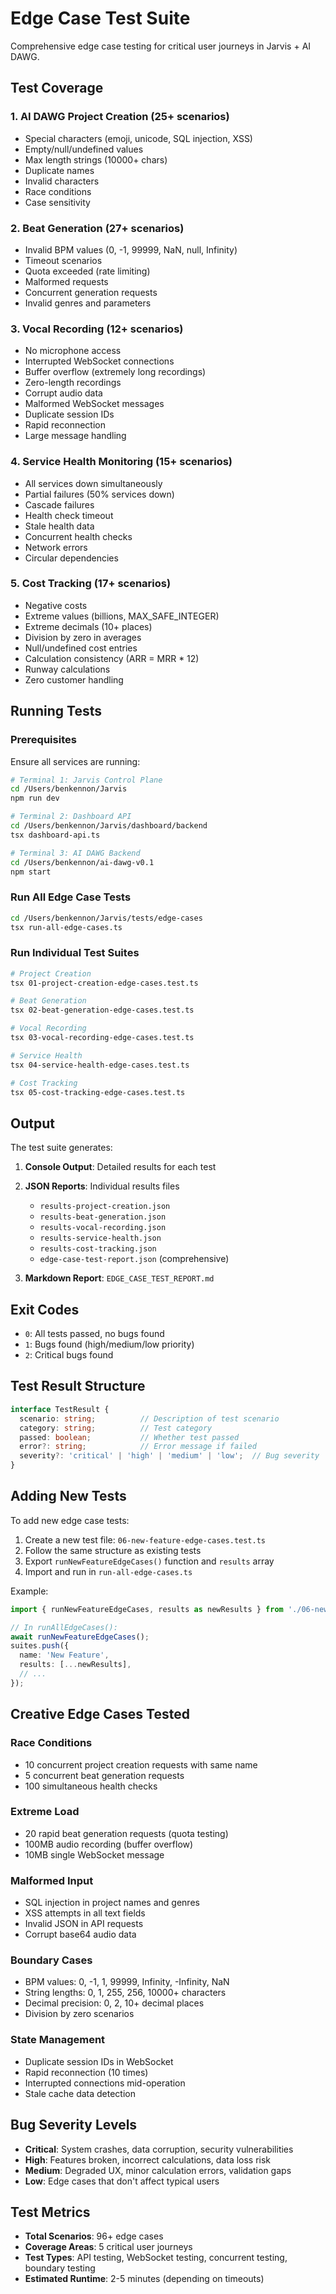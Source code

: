 # Edge Case Test Suite

Comprehensive edge case testing for critical user journeys in Jarvis + AI DAWG.

## Test Coverage

### 1. AI DAWG Project Creation (25+ scenarios)
- Special characters (emoji, unicode, SQL injection, XSS)
- Empty/null/undefined values
- Max length strings (10000+ chars)
- Duplicate names
- Invalid characters
- Race conditions
- Case sensitivity

### 2. Beat Generation (27+ scenarios)
- Invalid BPM values (0, -1, 99999, NaN, null, Infinity)
- Timeout scenarios
- Quota exceeded (rate limiting)
- Malformed requests
- Concurrent generation requests
- Invalid genres and parameters

### 3. Vocal Recording (12+ scenarios)
- No microphone access
- Interrupted WebSocket connections
- Buffer overflow (extremely long recordings)
- Zero-length recordings
- Corrupt audio data
- Malformed WebSocket messages
- Duplicate session IDs
- Rapid reconnection
- Large message handling

### 4. Service Health Monitoring (15+ scenarios)
- All services down simultaneously
- Partial failures (50% services down)
- Cascade failures
- Health check timeout
- Stale health data
- Concurrent health checks
- Network errors
- Circular dependencies

### 5. Cost Tracking (17+ scenarios)
- Negative costs
- Extreme values (billions, MAX_SAFE_INTEGER)
- Extreme decimals (10+ places)
- Division by zero in averages
- Null/undefined cost entries
- Calculation consistency (ARR = MRR * 12)
- Runway calculations
- Zero customer handling

## Running Tests

### Prerequisites
Ensure all services are running:
```bash
# Terminal 1: Jarvis Control Plane
cd /Users/benkennon/Jarvis
npm run dev

# Terminal 2: Dashboard API
cd /Users/benkennon/Jarvis/dashboard/backend
tsx dashboard-api.ts

# Terminal 3: AI DAWG Backend
cd /Users/benkennon/ai-dawg-v0.1
npm start
```

### Run All Edge Case Tests
```bash
cd /Users/benkennon/Jarvis/tests/edge-cases
tsx run-all-edge-cases.ts
```

### Run Individual Test Suites
```bash
# Project Creation
tsx 01-project-creation-edge-cases.test.ts

# Beat Generation
tsx 02-beat-generation-edge-cases.test.ts

# Vocal Recording
tsx 03-vocal-recording-edge-cases.test.ts

# Service Health
tsx 04-service-health-edge-cases.test.ts

# Cost Tracking
tsx 05-cost-tracking-edge-cases.test.ts
```

## Output

The test suite generates:

1. **Console Output**: Detailed results for each test
2. **JSON Reports**: Individual results files
   - `results-project-creation.json`
   - `results-beat-generation.json`
   - `results-vocal-recording.json`
   - `results-service-health.json`
   - `results-cost-tracking.json`
   - `edge-case-test-report.json` (comprehensive)

3. **Markdown Report**: `EDGE_CASE_TEST_REPORT.md`

## Exit Codes

- `0`: All tests passed, no bugs found
- `1`: Bugs found (high/medium/low priority)
- `2`: Critical bugs found

## Test Result Structure

```typescript
interface TestResult {
  scenario: string;          // Description of test scenario
  category: string;          // Test category
  passed: boolean;           // Whether test passed
  error?: string;            // Error message if failed
  severity?: 'critical' | 'high' | 'medium' | 'low';  // Bug severity
}
```

## Adding New Tests

To add new edge case tests:

1. Create a new test file: `06-new-feature-edge-cases.test.ts`
2. Follow the same structure as existing tests
3. Export `runNewFeatureEdgeCases()` function and `results` array
4. Import and run in `run-all-edge-cases.ts`

Example:
```typescript
import { runNewFeatureEdgeCases, results as newResults } from './06-new-feature-edge-cases.test.js';

// In runAllEdgeCases():
await runNewFeatureEdgeCases();
suites.push({
  name: 'New Feature',
  results: [...newResults],
  // ...
});
```

## Creative Edge Cases Tested

### Race Conditions
- 10 concurrent project creation requests with same name
- 5 concurrent beat generation requests
- 100 simultaneous health checks

### Extreme Load
- 20 rapid beat generation requests (quota testing)
- 100MB audio recording (buffer overflow)
- 10MB single WebSocket message

### Malformed Input
- SQL injection in project names and genres
- XSS attempts in all text fields
- Invalid JSON in API requests
- Corrupt base64 audio data

### Boundary Cases
- BPM values: 0, -1, 1, 99999, Infinity, -Infinity, NaN
- String lengths: 0, 1, 255, 256, 10000+ characters
- Decimal precision: 0, 2, 10+ decimal places
- Division by zero scenarios

### State Management
- Duplicate session IDs in WebSocket
- Rapid reconnection (10 times)
- Interrupted connections mid-operation
- Stale cache data detection

## Bug Severity Levels

- **Critical**: System crashes, data corruption, security vulnerabilities
- **High**: Features broken, incorrect calculations, data loss risk
- **Medium**: Degraded UX, minor calculation errors, validation gaps
- **Low**: Edge cases that don't affect typical users

## Test Metrics

- **Total Scenarios**: 96+ edge cases
- **Coverage Areas**: 5 critical user journeys
- **Test Types**: API testing, WebSocket testing, concurrent testing, boundary testing
- **Estimated Runtime**: 2-5 minutes (depending on timeouts)
